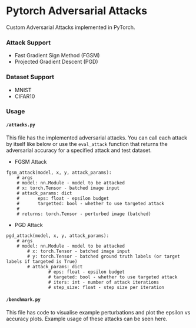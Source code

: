 # Pytorch Adversarial Attacks

Custom Adversarial Attacks implemented in PyTorch.

### Attack Support
- Fast Gradient Sign Method (FGSM)
- Projected Gradient Descent (PGD)
### Dataset Support
- MNIST
- CIFAR10
  
### Usage
#### `/attacks.py`
This file has the implemented adversarial attacks. You can call each attack by itself like below or use the `eval_attack` function that returns the adversarial accuracy for a specified attack and test dataset.

- FGSM Attack
```
fgsm_attack(model, x, y, attack_params): 
    # args
    # model: nn.Module - model to be attacked
    # x: torch.Tensor - batched image input
    # attack_params: dict
    #       eps: float - epsilon budget
    #       targetted: bool - whether to use targeted attack
    # 
    # returns: torch.Tensor - perturbed image (batched)
```
- PGD Attack
```
pgd_attack(model, x, y, attack_params):
    # args
    # model: nn.Module - model to be attacked
        # x: torch.Tensor - batched image input
        # y: torch.Tensor - batched ground truth labels (or target labels if targeted is True)
        # attack_params: dict
                # eps: float - epsilon budget
                # targeted: bool - whether to use targeted attack
                # iters: int - number of attack iterations
                # step_size: float - step size per iteration
```
#### `/benchmark.py`
This file has code to visualise example perturbations and plot the epsilon vs accuracy plots. Example usage of these attacks can be seen here.
